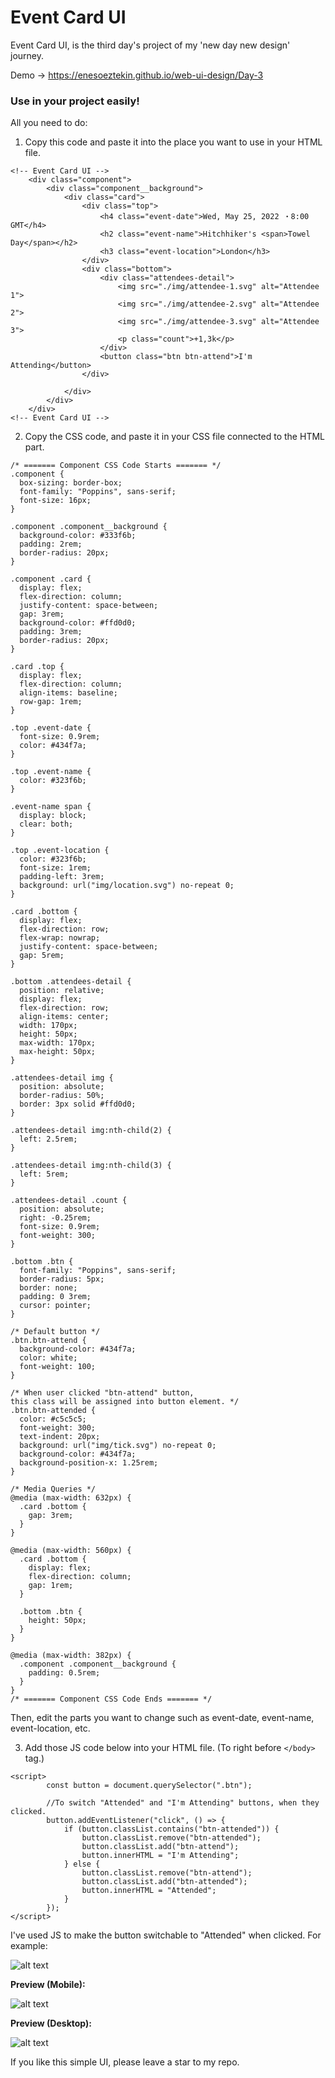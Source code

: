# Event Card UI

Event Card UI, is the third day's project of my 'new day new design' journey.

Demo -> https://enesoeztekin.github.io/web-ui-design/Day-3

### Use in your project easily!

All you need to do:

1. Copy this code and paste it into the place you want to use in your HTML file.

```
<!-- Event Card UI -->
    <div class="component">
        <div class="component__background">
            <div class="card">
                <div class="top">
                    <h4 class="event-date">Wed, May 25, 2022 ・8:00 GMT</h4>
                    <h2 class="event-name">Hitchhiker's <span>Towel Day</span></h2>
                    <h3 class="event-location">London</h3>
                </div>
                <div class="bottom">
                    <div class="attendees-detail">
                        <img src="./img/attendee-1.svg" alt="Attendee 1">
                        <img src="./img/attendee-2.svg" alt="Attendee 2">
                        <img src="./img/attendee-3.svg" alt="Attendee 3">
                        <p class="count">+1,3k</p>
                    </div>
                    <button class="btn btn-attend">I'm Attending</button>
                </div>

            </div>
        </div>
    </div>
<!-- Event Card UI -->
```

2. Copy the CSS code, and paste it in your CSS file connected to the HTML part.

```
/* ======= Component CSS Code Starts ======= */
.component {
  box-sizing: border-box;
  font-family: "Poppins", sans-serif;
  font-size: 16px;
}

.component .component__background {
  background-color: #333f6b;
  padding: 2rem;
  border-radius: 20px;
}

.component .card {
  display: flex;
  flex-direction: column;
  justify-content: space-between;
  gap: 3rem;
  background-color: #ffd0d0;
  padding: 3rem;
  border-radius: 20px;
}

.card .top {
  display: flex;
  flex-direction: column;
  align-items: baseline;
  row-gap: 1rem;
}

.top .event-date {
  font-size: 0.9rem;
  color: #434f7a;
}

.top .event-name {
  color: #323f6b;
}

.event-name span {
  display: block;
  clear: both;
}

.top .event-location {
  color: #323f6b;
  font-size: 1rem;
  padding-left: 3rem;
  background: url("img/location.svg") no-repeat 0;
}

.card .bottom {
  display: flex;
  flex-direction: row;
  flex-wrap: nowrap;
  justify-content: space-between;
  gap: 5rem;
}

.bottom .attendees-detail {
  position: relative;
  display: flex;
  flex-direction: row;
  align-items: center;
  width: 170px;
  height: 50px;
  max-width: 170px;
  max-height: 50px;
}

.attendees-detail img {
  position: absolute;
  border-radius: 50%;
  border: 3px solid #ffd0d0;
}

.attendees-detail img:nth-child(2) {
  left: 2.5rem;
}

.attendees-detail img:nth-child(3) {
  left: 5rem;
}

.attendees-detail .count {
  position: absolute;
  right: -0.25rem;
  font-size: 0.9rem;
  font-weight: 300;
}

.bottom .btn {
  font-family: "Poppins", sans-serif;
  border-radius: 5px;
  border: none;
  padding: 0 3rem;
  cursor: pointer;
}

/* Default button */
.btn.btn-attend {
  background-color: #434f7a;
  color: white;
  font-weight: 100;
}

/* When user clicked "btn-attend" button,
this class will be assigned into button element. */
.btn.btn-attended {
  color: #c5c5c5;
  font-weight: 300;
  text-indent: 20px;
  background: url("img/tick.svg") no-repeat 0;
  background-color: #434f7a;
  background-position-x: 1.25rem;
}

/* Media Queries */
@media (max-width: 632px) {
  .card .bottom {
    gap: 3rem;
  }
}

@media (max-width: 560px) {
  .card .bottom {
    display: flex;
    flex-direction: column;
    gap: 1rem;
  }

  .bottom .btn {
    height: 50px;
  }
}

@media (max-width: 382px) {
  .component .component__background {
    padding: 0.5rem;
  }
}
/* ======= Component CSS Code Ends ======= */
```

Then, edit the parts you want to change such as event-date, event-name, event-location, etc.

3. Add those JS code below into your HTML file. (To right before `</body>` tag.)

```
<script>
        const button = document.querySelector(".btn");

        //To switch "Attended" and "I'm Attending" buttons, when they clicked.
        button.addEventListener("click", () => {
            if (button.classList.contains("btn-attended")) {
                button.classList.remove("btn-attended");
                button.classList.add("btn-attend");
                button.innerHTML = "I'm Attending";
            } else {
                button.classList.remove("btn-attend");
                button.classList.add("btn-attended");
                button.innerHTML = "Attended";
            }
        });
</script>
```

I've used JS to make the button switchable to "Attended" when clicked. For example:

![alt text](https://github.com/enesoeztekin/web-ui-design/blob/main/Day-3/Design/Day-3-Event-Card-UI.gif)

<strong>Preview (Mobile): </strong>

![alt text](https://github.com/enesoeztekin/web-ui-design/blob/main/Day-3/Design/Day-3-Event-Card-UI-Mobile.png)

<strong>Preview (Desktop): </strong>

![alt text](https://github.com/enesoeztekin/web-ui-design/blob/main/Day-3/Design/Day-3-Event-Card-UI-Desktop.png)

If you like this simple UI, please leave a star to my repo.
